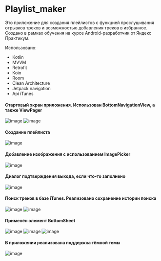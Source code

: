 # Playlist_maker

Это приложение для создания плейлистов с функцией прослушивания отрывков треков и возможностью добавления треков в избранное.
Создано в рамках обучения на курсе Android-разработчик от Яндекс Практикум. 

Использовано:
- Kotlin 
- MVVM 
- Retrofit
- Koin
- Room
- Clean Architecture
- Jetpack navigation
- Api iTunes
#### Стартовый экран приложения. Использован BottomNavigationView, а также ViewPager
![image](https://github.com/manualcheg/Playlist_maker/assets/27849738/76e46d7b-294e-4f7b-8f0c-2e72dc03412a) ![image](https://github.com/manualcheg/Playlist_maker/assets/27849738/a281bbab-d33e-458b-80f2-d5fd6ed85b1b)
#### Создание плейлиста
![image](https://github.com/manualcheg/Playlist_maker/assets/27849738/6dbb089c-bda6-4fe0-9b7c-b42202bc17d8)
#### Добавление изображения с использованием ImagePicker
![image](https://github.com/manualcheg/Playlist_maker/assets/27849738/897239d9-e6af-4231-a33d-eac390f30b38)
#### Диалог подтверждения выхода, если что-то заполнено
![image](https://github.com/manualcheg/Playlist_maker/assets/27849738/1dbad390-f6f5-4950-9256-523d86466c8a)
#### Поиск треков в базе iTunes. Реализовано сохранение истории поиска
![image](https://github.com/manualcheg/Playlist_maker/assets/27849738/fcc416fb-b9f3-41fd-b15e-810e6deb2d7e) ![image](https://github.com/manualcheg/Playlist_maker/assets/27849738/9095790e-cbb6-4e40-9c68-283743f7aaa9)
#### Применён элемент BottomSheet
![image](https://github.com/manualcheg/Playlist_maker/assets/27849738/67e28bab-70fd-4e01-823b-ce094b0f671a)
![image](https://github.com/manualcheg/Playlist_maker/assets/27849738/b78a18dc-fe77-4969-bef3-497ddb83cd4b)
![image](https://github.com/manualcheg/Playlist_maker/assets/27849738/af2ce16f-c45a-499d-bfc2-b49e1cf80c03) 
#### В приложении реализована поддержка тёмной темы 
![image](https://github.com/manualcheg/Playlist_maker/assets/27849738/a984d293-9bff-4b2c-9ec8-5441d829012c)
